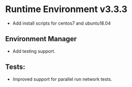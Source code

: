 # Runtime Environment v3.3.3
* Add install scripts for centos7 and ubuntu18.04

## Environment Manager
* Add testing support.

## Tests:
* Improved support for parallel run network tests.

